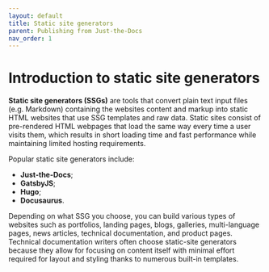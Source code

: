 ```yaml
---
layout: default
title: Static site generators
parent: Publishing from Just-the-Docs
nav_order: 1
---
```


# Introduction to static site generators

**Static site generators (SSGs)** are tools that convert plain text input files (e.g. Markdown) containing the websites content and markup into static HTML websites that use SSG templates and raw data. Static sites consist of pre-rendered HTML webpages that load the same way every time a user visits them, which results in short loading time and fast performance while maintaining limited hosting requirements.

Popular static site generators include:

* **Just-the-Docs**;
* **GatsbyJS**;
* **Hugo**;
* **Docusaurus**.

Depending on what SSG you choose, you can build various types of websites such as portfolios, landing pages, blogs, galleries, multi-language pages, news articles, technical documentation, and product pages. Technical documentation writers often choose static-site generators because they allow for focusing on content itself with minimal effort required for layout and styling thanks to numerous built-in templates.